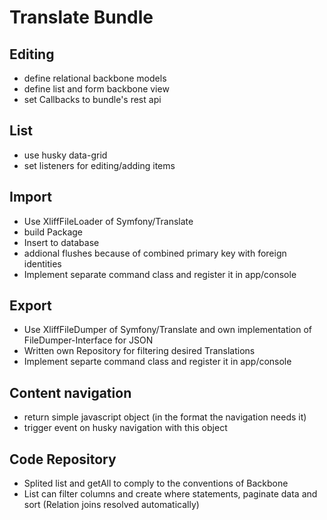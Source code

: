# Translate Bundle
## Editing
* define relational backbone models
* define list and form backbone view
* set Callbacks to bundle's rest api

## List
* use husky data-grid
* set listeners for editing/adding items

## Import
* Use XliffFileLoader of Symfony/Translate
* build Package
* Insert to database
* addional flushes because of combined primary key with foreign identities
* Implement separate command class and register it in app/console

## Export
* Use XliffFileDumper of Symfony/Translate and own implementation of FileDumper-Interface for JSON
* Written own Repository for filtering desired Translations
* Implement separte command class and register it in app/console

## Content navigation
* return simple javascript object (in the format the navigation needs it)
* trigger event on husky navigation with this object

## Code Repository
* Splited list and getAll to comply to the conventions of Backbone
* List can filter columns and create where statements, paginate data and sort (Relation joins resolved automatically)
